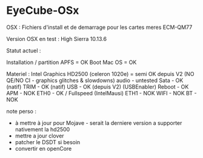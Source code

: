 # EyeCube-OSx

OSX : Fichiers d'install et de demarrage pour les cartes meres ECM-QM77

Version OSX en test : High Sierra 10.13.6

Statut actuel :

Installation / partition APFS = OK
Boot Mac OS = OK

Materiel :
Intel Graphics HD2500 (celeron 1020e) = semi OK depuis V2 (NO QE/NO CI - graphics glitches & slowdowns)
audio - untested 
Sata - OK (natif)
TRIM - OK (natif)
USB - OK (depuis V2) (USBEnabler)
Reboot - OK
APM - NOK
ETH0 - OK / Fullspeed (IntelMausi)
ETH1 - NOK
WIFI - NOK
BT - NOK

note perso :
- à mettre à jour pour Mojave - serait la derniere version a supporter nativement la hd2500
- mettre a jour clover
- patcher le DSDT si besoin
- convertir en openCore
